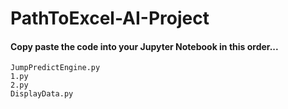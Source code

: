 # PathToExcel-AI-Project
#### Copy paste the code into your Jupyter Notebook in this order...
~~~
JumpPredictEngine.py
1.py
2.py
DisplayData.py
~~~
